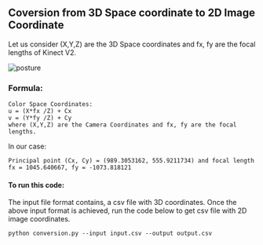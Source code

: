 ## Coversion from 3D Space coordinate to 2D Image Coordinate

Let us consider (X,Y,Z) are the 3D Space coordinates and fx, fy are the focal lengths of Kinect V2.


![posture](https://user-images.githubusercontent.com/33776142/65754039-d2ec7300-e12d-11e9-8bad-43d4a32f7954.png)

### Formula: 

```
Color Space Coordinates:
u = (X*fx /Z) + Cx
v = (Y*fy /Z) + Cy
where (X,Y,Z) are the Camera Coordinates and fx, fy are the focal lengths.
```

In our case:
```
Principal point (Cx, Cy) = (989.3053162, 555.9211734) and focal length fx = 1045.640667, fy = -1073.818121
```
#### To run this code:

  The input file format contains, a csv file with 3D coordinates. Once the above input format is achieved, run the code below to get csv file with 2D image coordinates.

```
python conversion.py --input input.csv --output output.csv
```
